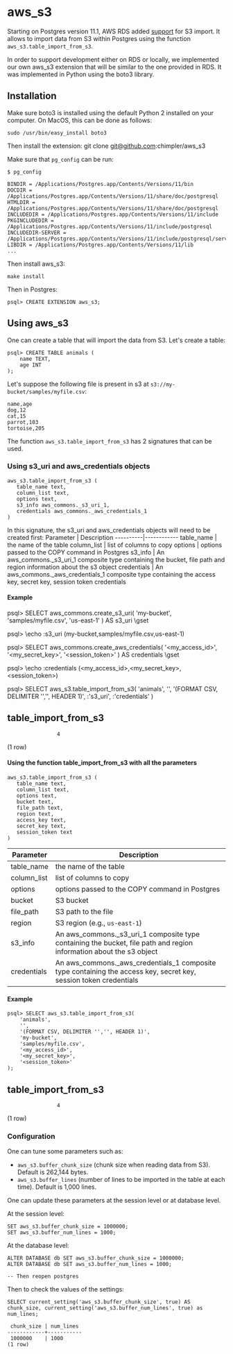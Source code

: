 # aws_s3

Starting on Postgres version 11.1, AWS RDS added [support](https://docs.aws.amazon.com/AmazonRDS/latest/UserGuide/USER_PostgreSQL.S3Import.html#USER_PostgreSQL.S3Import.FileFormats) for S3 import.
It allows to import data from S3 within Postgres using the function `aws_s3.table_import_from_s3`.

In order to support development either on RDS or locally, we implemented our own aws_s3 extension that will be similar to
the one provided in RDS. It was implemented in Python using the boto3 library.

## Installation
Make sure boto3 is installed using the default Python 2 installed on your computer.
On MacOS, this can be done as follows:

    sudo /usr/bin/easy_install boto3

Then install the extension:
    git clone git@github.com:chimpler/aws_s3
    
Make sure that `pg_config` can be run:
```
$ pg_config 

BINDIR = /Applications/Postgres.app/Contents/Versions/11/bin
DOCDIR = /Applications/Postgres.app/Contents/Versions/11/share/doc/postgresql
HTMLDIR = /Applications/Postgres.app/Contents/Versions/11/share/doc/postgresql
INCLUDEDIR = /Applications/Postgres.app/Contents/Versions/11/include
PKGINCLUDEDIR = /Applications/Postgres.app/Contents/Versions/11/include/postgresql
INCLUDEDIR-SERVER = /Applications/Postgres.app/Contents/Versions/11/include/postgresql/server
LIBDIR = /Applications/Postgres.app/Contents/Versions/11/lib
...
```

Then install aws_s3:

    make install
    
Then in Postgres:
```postgresql
psql> CREATE EXTENSION aws_s3;
``` 
    
## Using aws_s3

One can create a table that will import the data from S3. Let's create a table:
```postgresql
psql> CREATE TABLE animals (
    name TEXT,
    age INT
);
```

Let's suppose the following file is present in s3 at `s3://my-bucket/samples/myfile.csv`:
```
name,age
dog,12
cat,15
parrot,103
tortoise,205
```

The function `aws_s3.table_import_from_s3` has 2 signatures that can be used.

### Using s3_uri and aws_credentials objects

```postgresql
aws_s3.table_import_from_s3 (
   table_name text, 
   column_list text, 
   options text, 
   s3_info aws_commons._s3_uri_1,
   credentials aws_commons._aws_credentials_1
)
```

In this signature, the s3_uri and aws_credentials objects will need to be created first:
Parameter | Description
----------|------------
table_name | the name of the table 
column_list | list of columns to copy
options | options passed to the COPY command in Postgres
s3_info | An aws_commons._s3_uri_1 composite type containing the bucket, file path and region information about the s3 object
credentials | An aws_commons._aws_credentials_1 composite type containing the access key, secret key, session token credentials

#### Example
psql> SELECT aws_commons.create_s3_uri(
   'my-bucket',
   'samples/myfile.csv',
   'us-east-1'
) AS s3_uri \gset

psql> \echo :s3_uri
(my-bucket,samples/myfile.csv,us-east-1)

psql> SELECT aws_commons.create_aws_credentials(
'<my_access_id>',
'<my_secret_key>',
'<session_token>'
) AS credentials \gset

psql> \echo :credentials
(<my_access_id>,<my_secret_key>,<session_token>)

psql> SELECT aws_s3.table_import_from_s3(
'animals',
'',
'(FORMAT CSV, DELIMITER '','', HEADER 1)',
:'s3_uri',
:'credentials'
)

 table_import_from_s3
----------------------
                    4
(1 row)

#### Using the function table_import_from_s3 with all the parameters

```postgresql
aws_s3.table_import_from_s3 (
   table_name text, 
   column_list text, 
   options text, 
   bucket text, 
   file_path text, 
   region text, 
   access_key text, 
   secret_key text, 
   session_token text 
) 
```

Parameter | Description
----------|------------
table_name | the name of the table 
column_list | list of columns to copy
options | options passed to the COPY command in Postgres
bucket | S3 bucket
file_path | S3 path to the file
region | S3 region (e.g., `us-east-1`)
s3_info | An aws_commons._s3_uri_1 composite type containing the bucket, file path and region information about the s3 object
credentials | An aws_commons._aws_credentials_1 composite type containing the access key, secret key, session token credentials


#### Example
```postgresql
psql> SELECT aws_s3.table_import_from_s3(
    'animals',
    '',
    '(FORMAT CSV, DELIMITER '','', HEADER 1)',
    'my-bucket',
    'samples/myfile.csv',
    '<my_access_id>',
    '<my_secret_key>',
    '<session_token>'
);

```
 table_import_from_s3
----------------------
                    4
(1 row)

### Configuration

One can tune some parameters such as:
* `aws_s3.buffer_chunk_size` (chunk size when reading data from S3). Default is 262,144 bytes.
* `aws_s3.buffer_lines` (number of lines to be imported in the table at each time). Default is 1,000 lines.

One can update these parameters at the session level or at database level.

At the session level:
```postgresql
SET aws_s3.buffer_chunk_size = 1000000;
SET aws_s3.buffer_num_lines = 1000;
```

At the database level:
```postgresql
ALTER DATABASE db SET aws_s3.buffer_chunk_size = 1000000;
ALTER DATABASE db SET aws_s3.buffer_num_lines = 1000;

-- Then reopen postgres
```

Then to check the values of the settings:
```postgresql
SELECT current_setting('aws_s3.buffer_chunk_size', true) AS chunk_size, current_setting('aws_s3.buffer_num_lines', true) as num_lines;

 chunk_size | num_lines
------------+-----------
 1000000    | 1000
(1 row)
```
